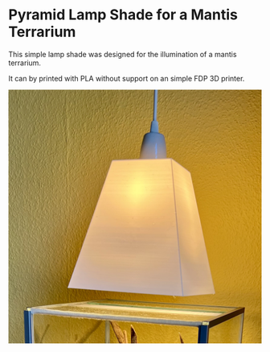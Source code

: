# Pyramid Lamp Shade for a Mantis Terrarium

This simple lamp shade was designed for the illumination of a mantis terrarium.

It can by printed with PLA without support on an simple FDP 3D printer.

![Pyramid Lamp](./Pyramid-Lamp.jpg "Pyramid Lamp")

